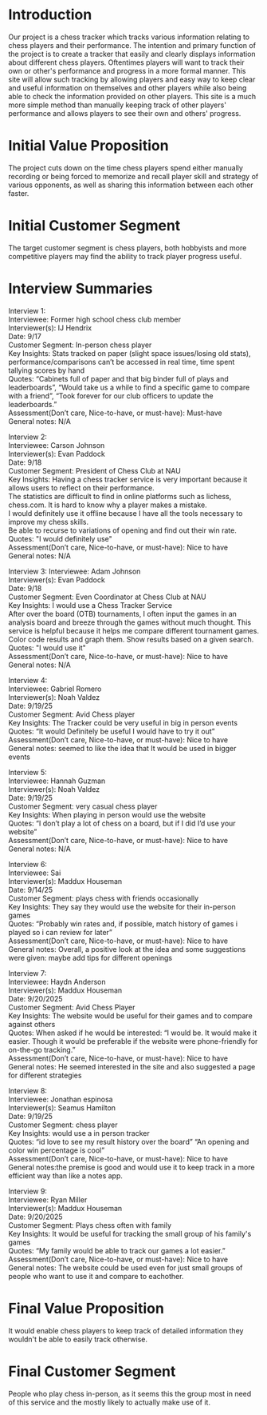 # **Introduction**
Our project is a chess tracker which tracks various information relating to chess players and their performance.  The intention and primary function of the project is to create a tracker that easily and clearly displays information about different chess players.  Oftentimes players will want to track their own or other's performance and progress in a more formal manner.  This site will allow such tracking by allowing players and easy way to keep clear and useful information on themselves and other players while also being able to check the information provided on other players.  This site is a much more simple method than manually keeping track of other players' performance and allows players to see their own and others' progress.  

# **Initial Value Proposition**
The project cuts down on the time chess players spend either manually recording or being forced to memorize and recall player skill and strategy of various opponents, as well as sharing this information between each other faster.  

# **Initial Customer Segment**
The target customer segment is chess players, both hobbyists and more competitive players may find the ability to track player progress useful.  

# **Interview Summaries**
Interview 1:  
Interviewee: Former high school chess club member    
Interviewer(s): IJ Hendrix  
Date: 9/17  
Customer Segment: In-person chess player  
Key Insights: Stats tracked on paper (slight space issues/losing old stats), performance/comparisons can’t be accessed in real time, time spent tallying scores by hand  
Quotes: “Cabinets full of paper and that big binder full of plays and leaderboards”, “Would take us a while to find a specific game to compare with a friend”, “Took forever for our club officers to update the leaderboards.”  
Assessment(Don’t care, Nice-to-have, or must-have): Must-have  
General notes: N/A  

Interview 2:  
Interviewee: Carson Johnson  
Interviewer(s): Evan Paddock  
Date: 9/18  
Customer Segment: President of Chess Club at NAU  
Key Insights: Having a chess tracker service is very important because it allows users to reflect on their performance.  
The statistics are difficult to find in online platforms such as lichess, chess.com. It is hard to know why a player makes a mistake.  
I would definitely use it offline because I have all the tools necessary to improve my chess skills.  
Be able to recurse to variations of opening and find out their win rate.  
Quotes: "I would definitely use"  
Assessment(Don’t care, Nice-to-have, or must-have): Nice to have  
General notes: N/A  

Interview 3:
Interviewee: Adam Johnson  
Interviewer(s): Evan Paddock  
Date: 9/18  
Customer Segment: Even Coordinator at Chess Club at NAU  
Key Insights: I would use a Chess Tracker Service  
After over the board (OTB) tournaments, I often input the games in an analysis board and breeze through the games without much thought. This service is helpful because it helps me compare different tournament games.  
Color code results and graph them. Show results based on a given search.  
Quotes: "I would use it"  
Assessment(Don’t care, Nice-to-have, or must-have): Nice to have  
General notes: N/A  

Interview 4:  
Interviewee: Gabriel Romero  
Interviewer(s): Noah Valdez  
Date: 9/19/25  
Customer Segment: Avid Chess player  
Key Insights: The Tracker could be very useful in big in person events  
Quotes: “It would Definitely be useful I would have to try it out”  
Assessment(Don’t care, Nice-to-have, or must-have): Nice to have  
General notes: seemed to like the idea that It would be used in bigger events  


Interview 5:  
Interviewee: Hannah Guzman  
Interviewer(s): Noah Valdez  
Date: 9/19/25  
Customer Segment: very casual chess player  
Key Insights: When playing in person would use the website  
Quotes: “I don’t play a lot of chess on a board, but if I did I’d use your website”  
Assessment(Don’t care, Nice-to-have, or must-have): Nice to have  
General notes: N/A  


Interview 6:  
Interviewee: Sai  
Interviewer(s): Maddux Houseman  
Date: 9/14/25  
Customer Segment: plays chess with friends occasionally  
Key Insights: They say they would use the website for their in-person games  
Quotes: “Probably win rates and, if possible, match history of games i played so i can review for later”  
Assessment(Don’t care, Nice-to-have, or must-have): Nice to have  
General notes: Overall, a positive look at the idea and some suggestions were given: maybe add tips for different openings  


Interview 7:  
Interviewee: Haydn Anderson  
Interviewer(s): Maddux Houseman  
Date: 9/20/2025  
Customer Segment: Avid Chess Player  
Key Insights: The website would be useful for their games and to compare against others  
Quotes: When asked if he would be interested: “I would be. It would make it easier. Though it would be preferable if the website were phone-friendly for on-the-go tracking.”  
Assessment(Don’t care, Nice-to-have, or must-have): Nice to have  
General notes: He seemed interested in the site and also suggested a page for different strategies  


Interview 8:  
Interviewee: Jonathan espinosa  
Interviewer(s): Seamus Hamilton  
Date: 9/19/25  
Customer Segment: chess player  
Key Insights: would use a in person tracker  
Quotes: “id love to see my result history over the board”
“An opening and color win percentage is cool”  
Assessment(Don’t care, Nice-to-have, or must-have): Nice to have  
General notes:the premise is good and would use it to keep track in a more efficient way than like a notes app.  


Interview 9:  
Interviewee: Ryan Miller  
Interviewer(s): Maddux Houseman  
Date: 9/20/2025  
Customer Segment: Plays chess often with family  
Key Insights: It would be useful for tracking the small group of his family's games  
Quotes: “My family would be able to track our games a lot easier.”  
Assessment(Don’t care, Nice-to-have, or must-have): Nice to have  
General notes: The website could be used even for just small groups of people who want to use it and compare to eachother.  

# **Final Value Proposition**
It would enable chess players to keep track of detailed information they wouldn't be able to easily track otherwise.  

# **Final Customer Segment**
People who play chess in-person, as it seems this the group most in need of this service and the mostly likely to actually make use of it.  

